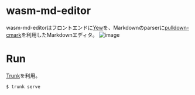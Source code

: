 # wasm-md-editor
wasm-md-editorはフロントエンドに[Yew](https://yew.rs/ja/)を、Markdownのparserに[pulldown-cmark](https://github.com/raphlinus/pulldown-cmark)を利用したMarkdownエディタ。
![image](https://user-images.githubusercontent.com/57422625/174615121-9c00b2e1-23e2-4877-9486-5eb8a4726cf7.png)

# Run
[Trunk](https://github.com/thedodd/trunk)を利用。
````bash
$ trunk serve
````
